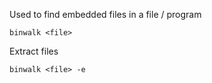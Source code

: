 Used to find embedded files in a file / program
```
binwalk <file>
```

Extract files
```
binwalk <file> -e
```

